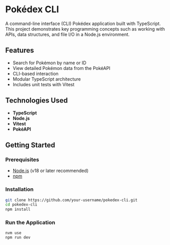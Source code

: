 # Pokédex CLI

A command-line interface (CLI) Pokédex application built with TypeScript. This project demonstrates key programming concepts such as working with APIs, data structures, and file I/O in a Node.js environment.

## Features

- Search for Pokémon by name or ID
- View detailed Pokémon data from the PokéAPI
- CLI-based interaction
- Modular TypeScript architecture
- Includes unit tests with Vitest

## Technologies Used

- **TypeScript**
- **Node.js**
- **Vitest**
- **PokéAPI**

## Getting Started

### Prerequisites

- [Node.js](https://nodejs.org/) (v18 or later recommended)
- [npm](https://www.npmjs.com/)

### Installation

```bash
git clone https://github.com/your-username/pokedex-cli.git
cd pokedex-cli
npm install
```

### Run the Application
```Build and start:
nvm use
npm run dev
```
